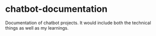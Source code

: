 # chatbot-documentation
Documentation of chatbot projects. It would include both the technical things as well as my learnings.
